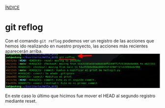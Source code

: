 [ÍNDICE](https://github.com/JoseFerDel/Guia_Git_GitHub/blob/Zet_main/README.md)

# **git reflog**

Con el comando `git reflog` podemos ver un registro de las acciones que hemos ido realizando en nuestro proyecto, las acciones más recientes aparecerán arriba.
![git_reflog](/IMG/git_reflog_01.png "git reflog")      

En este caso lo último que hicimos fue mover el HEAD al segundo registro mediante reset.